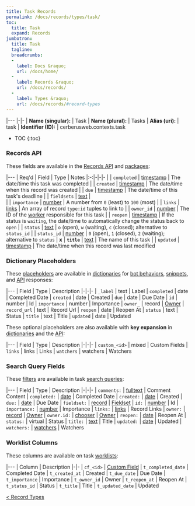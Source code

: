 ```yaml
---
title: Task Records
permalink: /docs/records/types/task/
toc:
  title: Task
  expand: Records
jumbotron:
  title: Task
  tagline: 
  breadcrumbs:
  -
    label: Docs &raquo;
    url: /docs/home/
  -
    label: Records &raquo;
    url: /docs/records/
  -
    label: Types &raquo;
    url: /docs/records/#record-types
---
```


|---
|-|-
| **Name (singular):** | Task
| **Name (plural):** | Tasks
| **Alias (uri):** | task
| **Identifier (ID):** | cerberusweb.contexts.task

* TOC
{:toc}

### Records API

These fields are available in the [Records API](/docs/api/endpoints/records/) and [packages](/docs/packages/):

|---
| Req'd | Field | Type | Notes
|:-:|-|-|-
|   | `completed` | [timestamp](/docs/records/fields/types/timestamp/) | The date/time this task was completed 
|   | `created` | [timestamp](/docs/records/fields/types/timestamp/) | The date/time when this record was created 
|   | `due` | [timestamp](/docs/records/fields/types/timestamp/) | The date/time of this task's deadline 
|   | `fieldsets` | [text](/docs/records/fields/types/text/) |  
|   | `importance` | [number](/docs/records/fields/types/number/) | A number from `0` (least) to `100` (most) 
|   | `links` | [links](/docs/records/fields/types/links/) | An array of record `type:id` tuples to link to 
|   | `owner_id` | [number](/docs/records/fields/types/number/) | The ID of the [worker](/docs/records/types/worker/) responsible for this task 
|   | `reopen` | [timestamp](/docs/records/fields/types/timestamp/) | If the status is `waiting`, the date/time to automatically change the status back to `open` 
|   | `status` | [text](/docs/records/fields/types/text/) | `o` (open), `w` (waiting), `c` (closed); alternative to `status_id` 
|   | `status_id` | [number](/docs/records/fields/types/number/) | `0` (open), `1` (closed), `2` (waiting); alternative to `status` 
| **x** | **`title`** | [text](/docs/records/fields/types/text/) | The name of this task 
|   | `updated` | [timestamp](/docs/records/fields/types/timestamp/) | The date/time when this record was last modified 

### Dictionary Placeholders

These [placeholders](/docs/bots/scripting/placeholders/) are available in [dictionaries](/docs/bots/behaviors/dictionaries/) for [bot behaviors](/docs/bots/behaviors/), [snippets](/docs/snippets/), and [API](/docs/api/) responses:

|---
| Field | Type | Description
|-|-|-
| `_label` | text | Label
| `completed` | date | Completed Date
| `created` | date | Created
| `due` | date | Due Date
| `id` | number | Id
| `importance` | number | Importance
| `owner_` | record | [Owner](/docs/records/types/worker/)
| `record_url` | text | Record Url
| `reopen` | date | Reopen At
| `status` | text | Status
| `title` | text | Title
| `updated` | date | Updated

These optional placeholders are also available with **key expansion** in [dictionaries](/docs/bots/behaviors/dictionaries/#key-expansion) and the [API](/docs/api/responses/#expanding-keys-in-api-requests):

|---
| Field | Type | Description
|-|-|-
| `custom_<id>` | mixed | Custom Fields
| `links` | links | Links
| `watchers` | watchers | Watchers
	
### Search Query Fields

These [filters](/docs/search/filters/) are available in task [search queries](/docs/search/):

|---
| Field | Type | Description
|-|-|-
| `comments:` | [fulltext](/docs/search/filters/fulltext/) | Comment Content
| `completed:` | [date](/docs/search/filters/dates/) | Completed Date
| `created:` | [date](/docs/search/filters/dates/) | Created
| `due:` | [date](/docs/search/filters/dates/) | Due Date
| `fieldset:` | [record](/docs/search/deep-search/) | [Fieldset](/docs/records/types/custom_fieldset/)
| `id:` | [number](/docs/search/filters/numbers/) | Id
| `importance:` | [number](/docs/search/filters/numbers/) | Importance
| `links:` | [links](/docs/search/filters/links/) | Record Links
| `owner:` | [record](/docs/search/deep-search/) | [Owner](/docs/records/types/worker/)
| `owner.id:` | [chooser](/docs/search/filters/choosers/) | [Owner](/docs/records/types/worker/)
| `reopen:` | [date](/docs/search/filters/dates/) | Reopen At
| `status:` | virtual | Status
| `title:` | [text](/docs/search/filters/text/) | Title
| `updated:` | [date](/docs/search/filters/dates/) | Updated
| `watchers:` | [watchers](/docs/search/filters/watchers/) | Watchers
	
### Worklist Columns

These columns are available on task [worklists](/docs/worklists/):

|---
| Column | Description
|-|-
| `cf_<id>` | [Custom Field](/docs/records/types/custom_Field/)
| `t_completed_date` | Completed Date
| `t_created_at` | Created
| `t_due_date` | Due Date
| `t_importance` | Importance
| `t_owner_id` | Owner
| `t_reopen_at` | Reopen At
| `t_status_id` | Status
| `t_title` | Title
| `t_updated_date` | Updated

<div class="section-nav">
	<div class="left">
		<a href="/docs/records/#record-types" class="prev">&lt; Record Types</a>
	</div>
	<div class="right align-right">
	</div>
</div>
<div class="clear"></div>